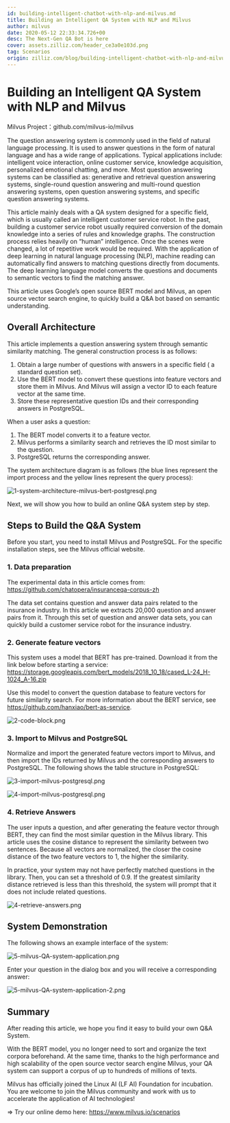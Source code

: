 ```yaml
---
id: building-intelligent-chatbot-with-nlp-and-milvus.md
title: Building an Intelligent QA System with NLP and Milvus
author: milvus
date: 2020-05-12 22:33:34.726+00
desc: The Next-Gen QA Bot is here
cover: assets.zilliz.com/header_ce3a0e103d.png
tag: Scenarios
origin: zilliz.com/blog/building-intelligent-chatbot-with-nlp-and-milvus
---
```

  
# Building an Intelligent QA System with NLP and Milvus
Milvus Project：github.com/milvus-io/milvus

The question answering system is commonly used in the field of natural language processing. It is used to answer questions in the form of natural language and has a wide range of applications. Typical applications include: intelligent voice interaction, online customer service, knowledge acquisition, personalized emotional chatting, and more. Most question answering systems can be classified as: generative and retrieval question answering systems, single-round question answering and multi-round question answering systems, open question answering systems, and specific question answering systems.

This article mainly deals with a QA system designed for a specific field, which is usually called an intelligent customer service robot. In the past, building a customer service robot usually required conversion of the domain knowledge into a series of rules and knowledge graphs. The construction process relies heavily on “human” intelligence. Once the scenes were changed, a lot of repetitive work would be required.
With the application of deep learning in natural language processing (NLP), machine reading can automatically find answers to matching questions directly from documents. The deep learning language model converts the questions and documents to semantic vectors to find the matching answer.

This article uses Google’s open source BERT model and Milvus, an open source vector search engine, to quickly build a Q&A bot based on semantic understanding.

## Overall Architecture

This article implements a question answering system through semantic similarity matching. The general construction process is as follows:

1. Obtain a large number of questions with answers in a specific field ( a standard question set).
2. Use the BERT model to convert these questions into feature vectors and store them in Milvus. And Milvus will assign a vector ID to each feature vector at the same time.
3. Store these representative question IDs and their corresponding answers in PostgreSQL.

When a user asks a question:

1. The BERT model converts it to a feature vector.
2. Milvus performs a similarity search and retrieves the ID most similar to the question.
3. PostgreSQL returns the corresponding answer.

The system architecture diagram is as follows (the blue lines represent the import process and the yellow lines represent the query process):

![1-system-architecture-milvus-bert-postgresql.png](https://assets.zilliz.com/1_system_architecture_milvus_bert_postgresql_63de466754.png)

Next, we will show you how to build an online Q&A system step by step.

## Steps to Build the Q&A System

Before you start, you need to install Milvus and PostgreSQL. For the specific installation steps, see the Milvus official website.

### 1. Data preparation

The experimental data in this article comes from: https://github.com/chatopera/insuranceqa-corpus-zh

The data set contains question and answer data pairs related to the insurance industry. In this article we extracts 20,000 question and answer pairs from it. Through this set of question and answer data sets, you can quickly build a customer service robot for the insurance industry.

### 2. Generate feature vectors

This system uses a model that BERT has pre-trained. Download it from the link below before starting a service: https://storage.googleapis.com/bert_models/2018_10_18/cased_L-24_H-1024_A-16.zip

Use this model to convert the question database to feature vectors for future similarity search. For more information about the BERT service, see https://github.com/hanxiao/bert-as-service.

![2-code-block.png](https://assets.zilliz.com/2_code_block_e1b2021a91.png)

### 3. Import to Milvus and PostgreSQL

Normalize and import the generated feature vectors import to Milvus, and then import the IDs returned by Milvus and the corresponding answers to PostgreSQL. The following shows the table structure in PostgreSQL:

![3-import-milvus-postgresql.png](https://assets.zilliz.com/3_import_milvus_postgresql_bb2a258c61.png)

![4-import-milvus-postgresql.png](https://assets.zilliz.com/4_import_milvus_postgresql_2abc29a4c4.png)

### 4. Retrieve Answers

The user inputs a question, and after generating the feature vector through BERT, they can find the most similar question in the Milvus library. This article uses the cosine distance to represent the similarity between two sentences. Because all vectors are normalized, the closer the cosine distance of the two feature vectors to 1, the higher the similarity.

In practice, your system may not have perfectly matched questions in the library. Then, you can set a threshold of 0.9. If the greatest similarity distance retrieved is less than this threshold, the system will prompt that it does not include related questions.

![4-retrieve-answers.png](https://assets.zilliz.com/4_retrieve_answers_6424db1032.png)

## System Demonstration

The following shows an example interface of the system:

![5-milvus-QA-system-application.png](https://assets.zilliz.com/5_milvus_QA_system_application_e5860cee42.png)

Enter your question in the dialog box and you will receive a corresponding answer:

![5-milvus-QA-system-application-2.png](https://assets.zilliz.com/5_milvus_QA_system_application_2_8064237e2a.png)

## Summary

After reading this article, we hope you find it easy to build your own Q&A System.

With the BERT model, you no longer need to sort and organize the text corpora beforehand. At the same time, thanks to the high performance and high scalability of the open source vector search engine Milvus, your QA system can support a corpus of up to hundreds of millions of texts.

Milvus has officially joined the Linux AI (LF AI) Foundation for incubation. You are welcome to join the Milvus community and work with us to accelerate the application of AI technologies!

=> Try our online demo here: https://www.milvus.io/scenarios








  